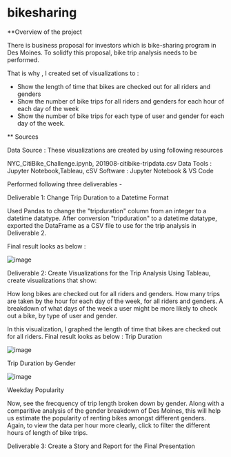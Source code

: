 # bikesharing

**Overview of the project

There is business proposal for investors which is bike-sharing program in Des Moines. To solidfy this proposal, bike trip analysis needs to be performed. 

That is why , I created set of visualizations to :

- Show the length of time that bikes are checked out for all riders and genders
- Show the number of bike trips for all riders and genders for each hour of each day of the week
- Show the number of bike trips for each type of user and gender for each day of the week.

** Sources 

Data Source : 
These visualizations are created by using following resources 

NYC_CitiBike_Challenge.ipynb, 201908-citibike-tripdata.csv
Data Tools : Jupyter Notebook,Tableau, cSV
Software : Jupyter Notebook & VS Code

Performed following three deliverables -

Deliverable 1: Change Trip Duration to a Datetime Format

Used Pandas to change the "tripduration" column from an integer to a datetime datatype. After conversion "tripduration" to a datetime datatype, exported the DataFrame as a CSV file to use for the trip analysis in Deliverable 2.

Final result looks as below : 

![image](https://user-images.githubusercontent.com/40743420/216501889-bbc9590b-3ff2-46b5-b369-52a987b5d6f8.png)


Deliverable 2: Create Visualizations for the Trip Analysis
Using Tableau, create visualizations that show:

How long bikes are checked out for all riders and genders.
How many trips are taken by the hour for each day of the week, for all riders and genders.
A breakdown of what days of the week a user might be more likely to check out a bike, by type of user and gender.

In this visualization, I graphed the length of time that bikes are checked out for all riders.
Final result looks as below : 
Trip Duration

![image](https://user-images.githubusercontent.com/40743420/216501670-8a01200a-9c1c-41ed-926f-b20278496570.png)

Trip Duration by Gender

![image](https://user-images.githubusercontent.com/40743420/216509763-b7b489af-9863-4506-b457-c2760f32bd84.png)

Weekday Popularity



Now, see the frecquency of trip length broken down by gender. Along with a comparitive analysis of the gender breakdown of Des Moines, this will help us estimate the popularity of renting bikes amongst different genders. Again, to view the data per hour more clearly, click to filter the different hours of length of bike trips.



Deliverable 3: Create a Story and Report for the Final Presentation
